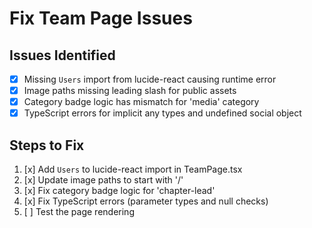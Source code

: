 # Fix Team Page Issues

## Issues Identified
- [x] Missing `Users` import from lucide-react causing runtime error
- [x] Image paths missing leading slash for public assets
- [x] Category badge logic has mismatch for 'media' category
- [x] TypeScript errors for implicit any types and undefined social object

## Steps to Fix
1. [x] Add `Users` to lucide-react import in TeamPage.tsx
2. [x] Update image paths to start with '/'
3. [x] Fix category badge logic for 'chapter-lead'
4. [x] Fix TypeScript errors (parameter types and null checks)
5. [ ] Test the page rendering
